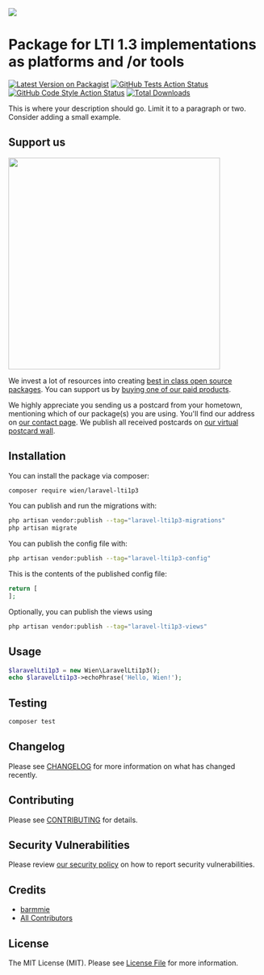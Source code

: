 
[<img src="https://github-ads.s3.eu-central-1.amazonaws.com/support-ukraine.svg?t=1" />](https://supportukrainenow.org)

# Package for LTI 1.3 implementations as platforms and /or tools

[![Latest Version on Packagist](https://img.shields.io/packagist/v/wien/laravel-lti1p3.svg?style=flat-square)](https://packagist.org/packages/wien/laravel-lti1p3)
[![GitHub Tests Action Status](https://img.shields.io/github/workflow/status/wien/laravel-lti1p3/run-tests?label=tests)](https://github.com/wien/laravel-lti1p3/actions?query=workflow%3Arun-tests+branch%3Amain)
[![GitHub Code Style Action Status](https://img.shields.io/github/workflow/status/wien/laravel-lti1p3/Fix%20PHP%20code%20style%20issues?label=code%20style)](https://github.com/wien/laravel-lti1p3/actions?query=workflow%3A"Fix+PHP+code+style+issues"+branch%3Amain)
[![Total Downloads](https://img.shields.io/packagist/dt/wien/laravel-lti1p3.svg?style=flat-square)](https://packagist.org/packages/wien/laravel-lti1p3)

This is where your description should go. Limit it to a paragraph or two. Consider adding a small example.

## Support us

[<img src="https://github-ads.s3.eu-central-1.amazonaws.com/laravel-lti1p3.jpg?t=1" width="419px" />](https://spatie.be/github-ad-click/laravel-lti1p3)

We invest a lot of resources into creating [best in class open source packages](https://spatie.be/open-source). You can support us by [buying one of our paid products](https://spatie.be/open-source/support-us).

We highly appreciate you sending us a postcard from your hometown, mentioning which of our package(s) you are using. You'll find our address on [our contact page](https://spatie.be/about-us). We publish all received postcards on [our virtual postcard wall](https://spatie.be/open-source/postcards).

## Installation

You can install the package via composer:

```bash
composer require wien/laravel-lti1p3
```

You can publish and run the migrations with:

```bash
php artisan vendor:publish --tag="laravel-lti1p3-migrations"
php artisan migrate
```

You can publish the config file with:

```bash
php artisan vendor:publish --tag="laravel-lti1p3-config"
```

This is the contents of the published config file:

```php
return [
];
```

Optionally, you can publish the views using

```bash
php artisan vendor:publish --tag="laravel-lti1p3-views"
```

## Usage

```php
$laravelLti1p3 = new Wien\LaravelLti1p3();
echo $laravelLti1p3->echoPhrase('Hello, Wien!');
```

## Testing

```bash
composer test
```

## Changelog

Please see [CHANGELOG](CHANGELOG.md) for more information on what has changed recently.

## Contributing

Please see [CONTRIBUTING](https://github.com/barmmie/.github/blob/main/CONTRIBUTING.md) for details.

## Security Vulnerabilities

Please review [our security policy](../../security/policy) on how to report security vulnerabilities.

## Credits

- [barmmie](https://github.com/barmmie)
- [All Contributors](../../contributors)

## License

The MIT License (MIT). Please see [License File](LICENSE.md) for more information.
